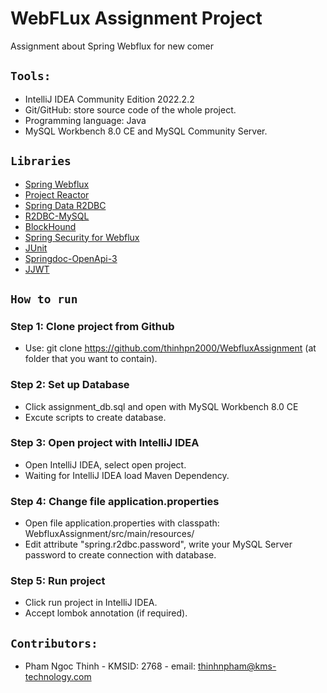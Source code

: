 # WebFLux Assignment Project

Assignment about Spring Webflux for new comer

## `Tools:`

- IntelliJ IDEA Community Edition 2022.2.2
- Git/GitHub: store source code of the whole project.
- Programming language: Java
- MySQL Workbench 8.0 CE and MySQL Community Server.

## `Libraries`
- [Spring Webflux](https://docs.spring.io/spring-framework/docs/current/reference/html/web-reactive.html#webflux) <br/>
- [Project Reactor](https://projectreactor.io/) <br/>
- [Spring Data R2DBC](https://spring.io/projects/spring-data-r2dbc) <br/>
- [R2DBC-MySQL](https://github.com/mirromutth/r2dbc-mysql) <br/>
- [BlockHound](https://github.com/reactor/BlockHound) <br/>
- [Spring Security for Webflux](https://docs.spring.io/spring-security/reference/reactive/index.html) <br/>
- [JUnit](https://junit.org/junit5/) <br/>
- [Springdoc-OpenApi-3](https://springdoc.org/) <br/>
- [JJWT](https://github.com/jwtk/jjwt) <br/>

## `How to run`

### Step 1: Clone project from Github
- Use: git clone https://github.com/thinhpn2000/WebfluxAssignment (at folder that you want to contain).
### Step 2: Set up Database
- Click assignment_db.sql and open with MySQL Workbench 8.0 CE
- Excute scripts to create database.
### Step 3: Open project with IntelliJ IDEA
- Open IntelliJ IDEA, select open project.
- Waiting for IntelliJ IDEA load Maven Dependency.
### Step 4: Change file application.properties
- Open file application.properties with classpath: WebfluxAssignment/src/main/resources/
- Edit attribute "spring.r2dbc.password", write your MySQL Server password to create connection with database.
### Step 5: Run project
- Click run project in IntelliJ IDEA.
- Accept lombok annotation (if required).

## `Contributors:`
- Pham Ngoc Thinh - KMSID: 2768 - email: thinhnpham@kms-technology.com
